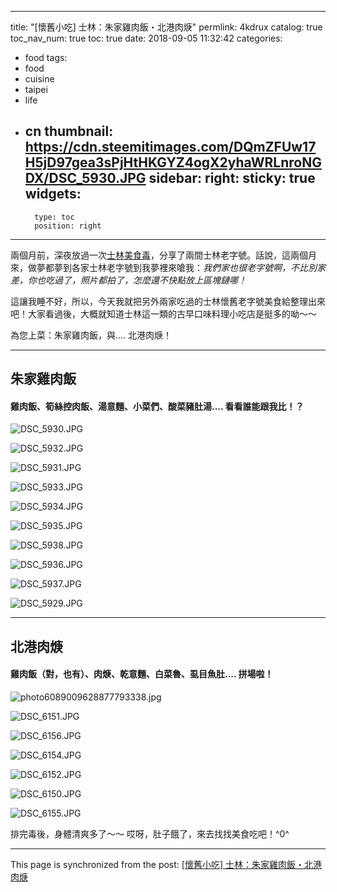 
---
title: "[懷舊小吃] 士林：朱家雞肉飯・北港肉焿"
permlink: 4kdrux
catalog: true
toc_nav_num: true
toc: true
date: 2018-09-05 11:32:42
categories:
- food
tags:
- food
- cuisine
- taipei
- life
- cn
thumbnail: https://cdn.steemitimages.com/DQmZFUw17H5jD97gea3sPjHtHKGYZ4ogX2yhaWRLnroNGDX/DSC_5930.JPG
sidebar:
    right:
        sticky: true
widgets:
    -
        type: toc
        position: right
---


兩個月前，深夜放過一次[士林美食毒](https://steemit.com/food/@deanliu/3lj1q1)，分享了兩間士林老字號。話說，這兩個月來，做夢都夢到各家士林老字號到我夢裡來嗆我：*我們家也很老字號啊，不比別家差，你也吃過了，照片都拍了，怎麼還不快點放上區塊鏈哪！*

這讓我睡不好，所以，今天我就把另外兩家吃過的士林懷舊老字號美食給整理出來吧！大家看過後，大概就知道士林這一類的古早口味料理小吃店是挺多的呦～～

為您上菜：朱家雞肉飯，與.... 北港肉焿！

******
## 朱家雞肉飯

<h4>雞肉飯、筍絲控肉飯、湯意麵、小菜們、酸菜豬肚湯....  看看誰能跟我比！？</h4>

![DSC_5930.JPG](https://cdn.steemitimages.com/DQmZFUw17H5jD97gea3sPjHtHKGYZ4ogX2yhaWRLnroNGDX/DSC_5930.JPG)

![DSC_5932.JPG](https://cdn.steemitimages.com/DQmUR9rKnUSoVUp66x44Vqyf7Y9W6cgKvYYaRDrFzR3EHfL/DSC_5932.JPG)

![DSC_5931.JPG](https://cdn.steemitimages.com/DQmZcNzL4PRTwGMNYnWKrbf31AHVtRRBdMVxT16vvhxzZJC/DSC_5931.JPG)

![DSC_5933.JPG](https://cdn.steemitimages.com/DQmP1hzJrSocXGw9KFM4FWy9U8WpvKb7njU26SbbxkdMspc/DSC_5933.JPG)

![DSC_5934.JPG](https://cdn.steemitimages.com/DQmYfR5FW21GEUTZcrtjrteq7tPxK94jbb22sRkz7Eku8w9/DSC_5934.JPG)

![DSC_5935.JPG](https://cdn.steemitimages.com/DQmZedxr7ByfHmWs2DuXU3j7X8nMXRVvzqbumtiSLvhq2FR/DSC_5935.JPG)

![DSC_5938.JPG](https://cdn.steemitimages.com/DQmfVTvv8PxddygnavWD8chPmeagTJ76eFbcDXeujbDHF8q/DSC_5938.JPG)

![DSC_5936.JPG](https://cdn.steemitimages.com/DQmUGoxmUTYvoBcM6SMDTdygW5HRhkVCWKd2DMASW4YdSWp/DSC_5936.JPG)

![DSC_5937.JPG](https://cdn.steemitimages.com/DQmVjb1HAcCtB2hYByQXaVXFxbu2ZhBWJCMasCCeLdAJcwu/DSC_5937.JPG)

![DSC_5929.JPG](https://cdn.steemitimages.com/DQmfCi6qKKBGqop8NjCtHwLkWHymKUFSZu5G34JwFgipthg/DSC_5929.JPG)

******
## 北港肉焿

<h4>雞肉飯（對，也有）、肉焿、乾意麵、白菜魯、虱目魚肚.... 拼場啦！</h4>

![photo6089009628877793338.jpg](https://cdn.steemitimages.com/DQmSftyyHPm4rfeMFEbGAz1emXZosRvQmqC3QdgYHuBMRqs/photo6089009628877793338.jpg)

![DSC_6151.JPG](https://cdn.steemitimages.com/DQmVyh6G6hDMg56RMbvjJ5BW7dMcBe84FEUfYWGvroiAMnn/DSC_6151.JPG)

![DSC_6156.JPG](https://cdn.steemitimages.com/DQmNr7KJPrQU2SburYq1v8gUUv5X1M2zcdLU8Qk377G27Ns/DSC_6156.JPG)

![DSC_6154.JPG](https://cdn.steemitimages.com/DQmegBrbQcnvymbaEpbbBwai5pP8zUv3wnbyGU5SY1pCBtW/DSC_6154.JPG)

![DSC_6152.JPG](https://cdn.steemitimages.com/DQmP9xTHPvMpG4FvoxMvEsY9udSdMSNyXZq5PD4vjRHMLpT/DSC_6152.JPG)

![DSC_6150.JPG](https://cdn.steemitimages.com/DQmTZW48Qq5dFqTwcZHseX9uKPFqYQuxHNWSE994YRTuij7/DSC_6150.JPG)

![DSC_6155.JPG](https://cdn.steemitimages.com/DQmPMzmBeTYmDrauQQigNrpDvWTXW3KbnpCZ4uKwr4dEqJb/DSC_6155.JPG)

排完毒後，身體清爽多了～～ 哎呀，肚子餓了，來去找找美食吃吧！^0^

- - -

This page is synchronized from the post: [[懷舊小吃] 士林：朱家雞肉飯・北港肉焿](https://steemit.com/@deanliu/4kdrux)
